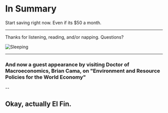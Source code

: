 # In Summary

Start saving right now. Even if its $50 a month.

---

Thanks for listening, reading, and/or napping. Questions? 

![Sleeping](https://media1.tenor.com/images/f89c189082d675ca5d27eb5028969beb/tenor.gif)

---

### And now a guest appearance by visiting Doctor of Macroeconomics, Brian Cama, on "Environment and Resource Policies for the World Economy"

-- 

## Okay, actually El Fin.